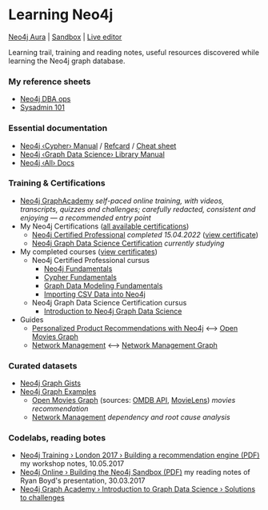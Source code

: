 # Learning Neo4j

[Neo4j Aura](https://console.neo4j.io) | [Sandbox](https://sandbox.neo4j.com/) | [Live editor](https://console.neo4j.org/)

Learning trail, training and reading notes, useful resources discovered while learning the Neo4j graph database.

### My reference sheets

* [Neo4j DBA ops](https://github.com/olange/refcards/blob/main/sheets/Neo4j-DBA-ops.md)
* [Sysadmin 101](https://github.com/olange/refcards/blob/main/sheets/Sysadmin-101.md)

### Essential documentation

* [Neo4j ‹Cypher› Manual](https://neo4j.com/docs/cypher-manual/current/syntax/) / [Refcard](https://neo4j.com/docs/cypher-refcard/current/) / [Cheat sheet](https://neo4j.com/docs/cypher-cheat-sheet/current/)
* [Neo4j ‹Graph Data Science› Library Manual](https://neo4j.com/docs/graph-data-science/current/introduction/)
* [Neo4j ‹All› Docs](https://neo4j.com/docs/)

### Training & Certifications

* [Neo4j GraphAcademy](https://graphacademy.neo4j.com/courses/) _self-paced online training, with videos, transcripts, quizzes and challenges; carefully redacted, consistent and enjoying — a recommended entry point_
* My Neo4j Certifications ([all available certifications](https://graphacademy.neo4j.com/categories/certification/))
  * [Neo4j Certified Professional](https://neo4j.com/graphacademy/neo4j-certification/) _completed 15.04.2022_ ([view certificate](https://graphacademy.neo4j.com/u/b6c5a3b4-940e-4878-a819-6159174783de/neo4j-certification/))
  * [Neo4j Graph Data Science Certification](https://neo4j.com/graphacademy/neo4j-gds-certify/) _currently studying_
* My completed courses ([view certificates](https://graphacademy.neo4j.com/account/courses/completed))
  * Neo4j Certified Professional cursus
    * [Neo4j Fundamentals](https://graphacademy.neo4j.com/courses/neo4j-fundamentals/)
    * [Cypher Fundamentals](https://graphacademy.neo4j.com/courses/cypher-fundamentals/)
    * [Graph Data Modeling Fundamentals](https://graphacademy.neo4j.com/courses/modeling-fundamentals/)
    * [Importing CSV Data into Neo4j](https://graphacademy.neo4j.com/courses/importing-data/)
  * Neo4j Graph Data Science Certification cursus
    * [Introduction to Neo4j Graph Data Science](https://graphacademy.neo4j.com/courses/gds-product-introduction/)
* Guides
  * [Personalized Product Recommendations with Neo4j](https://github.com/neo4j-graph-examples/recommendations/blob/main/documentation/recommendations.adoc) ⟷ [Open Movies Graph](https://github.com/neo4j-graph-examples/recommendations)
  * [Network Management](https://github.com/neo4j-graph-examples/network-management/blob/main/documentation/network-management.adoc) ⟷ [Network Management Graph](https://github.com/neo4j-graph-examples/network-management)

### Curated datasets

* [Neo4j Graph Gists](https://neo4j.com/graphgists/)
* [Neo4j Graph Examples](https://github.com/neo4j-graph-examples)  
  * [Open Movies Graph](https://github.com/neo4j-graph-examples/recommendations) (sources: [OMDB API](http://www.omdbapi.com), [MovieLens](https://grouplens.org/datasets/movielens/)) _movies recommendation_
  * [Network Management](https://github.com/neo4j-graph-examples/network-management) _dependency and root cause analysis_

### Codelabs, reading botes

* [Neo4j Training › London 2017 › Building a recommendation engine (PDF)](notes/neo4j-building-reco-engine-20170510.pdf) my workshop notes, 10.05.2017
* [Neo4j Online › Building the Neo4j Sandbox (PDF)](notes/neo4j-sandbox-20170330-reading-notes.pdf) my reading notes of Ryan Boyd's presentation, 30.03.2017
* [Neo4j Graph Academy › Introduction to Graph Data Science › Solutions to challenges](academy/README.md)